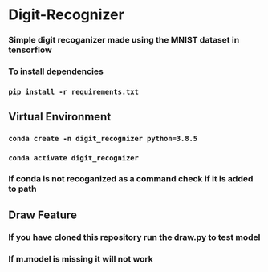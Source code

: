 # Digit-Recognizer

### Simple digit recoganizer made using the MNIST dataset in tensorflow

### To install dependencies

### ``` pip install -r requirements.txt ```

## Virtual Environment

### ``` conda create -n digit_recognizer python=3.8.5 ```

### ``` conda activate digit_recognizer ```

### If conda is not recoganized as a command check if it is added to path

## Draw Feature

### If you have cloned this repository run the draw.py to test model

### If m.model is missing it will not work
